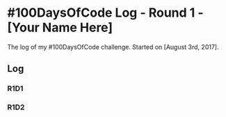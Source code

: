 # #100DaysOfCode Log - Round 1 - [Your Name Here]

The log of my #100DaysOfCode challenge. Started on [August 3rd, 2017].

## Log

### R1D1


### R1D2
